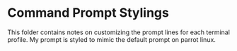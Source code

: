 Command Prompt Stylings
====================================================

This folder contains notes on customizing the prompt lines for each terminal profile. My prompt is styled to mimic the default prompt on parrot linux.














